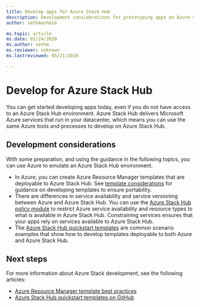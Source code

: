 ```yaml
---
title: Develop apps for Azure Stack Hub 
description: Development considerations for prototyping apps on Azure Stack Hub using Azure services.
author: sethmanheim

ms.topic: article
ms.date: 01/24/2020
ms.author: sethm
ms.reviewer: unknown
ms.lastreviewed: 05/21/2019

---
```


# Develop for Azure Stack Hub

You can get started developing apps today, even if you do not have access to an Azure Stack Hub environment. Azure Stack Hub delivers Microsoft Azure services that run in your datacenter, which means you can use the same Azure tools and processes to develop on Azure Stack Hub.

## Development considerations

With some preparation, and using the guidance in the following topics, you can use Azure to emulate an Azure Stack Hub environment.

* In Azure, you can create Azure Resource Manager templates that are deployable to Azure Stack Hub. See [template considerations](azure-stack-develop-templates.md) for guidance on developing templates to ensure portability.
* There are differences in service availability and service versioning between Azure and Azure Stack Hub. You can use the [Azure Stack Hub policy module](azure-stack-policy-module.md) to restrict Azure service availability and resource types to what is available in Azure Stack Hub. Constraining services ensures that your apps rely on services available to Azure Stack Hub.
* The [Azure Stack Hub quickstart templates](https://github.com/Azure/AzureStack-QuickStart-Templates) are common scenario examples that show how to develop templates deployable to both Azure and Azure Stack Hub.

## Next steps

For more information about Azure Stack development, see the following articles:

* [Azure Resource Manager template best practices](azure-stack-develop-templates.md)
* [Azure Stack Hub quickstart templates on GitHub](https://github.com/Azure/AzureStack-QuickStart-Templates)
